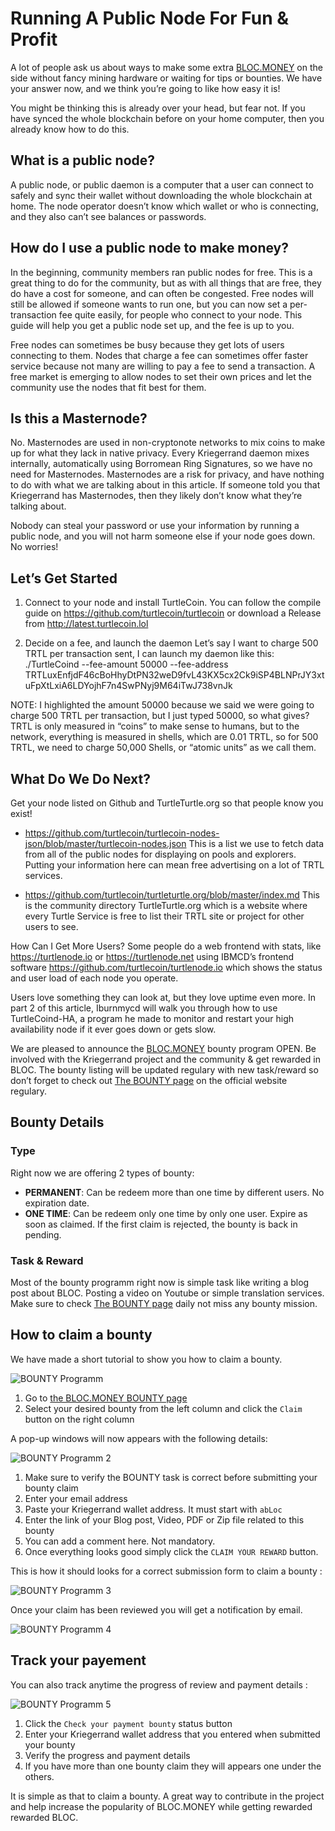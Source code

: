 # Running A Public Node For Fun & Profit

A lot of people ask us about ways to make some extra [BLOC.MONEY](https://bloc.money) on the side without fancy mining hardware or waiting for tips or bounties. We have your answer now, and we think you’re going to like how easy it is! 

You might be thinking this is already over your head, but fear not. If you have synced the whole blockchain before on your home computer, then you already know how to do this.


## What is a public node?

A public node, or public daemon is a computer that a user can connect to safely and sync their wallet without downloading the whole blockchain at home. The node operator doesn’t know which wallet or who is connecting, and they also can’t see balances or passwords.

## How do I use a public node to make money?

In the beginning, community members ran public nodes for free. This is a great thing to do for the community, but as with all things that are free, they do have a cost for someone, and can often be congested. Free nodes will still be allowed if someone wants to run one, but you can now set a per-transaction fee quite easily, for people who connect to your node. This guide will help you get a public node set up, and the fee is up to you.

Free nodes can sometimes be busy because they get lots of users connecting to them. Nodes that charge a fee can sometimes offer faster service because not many are willing to pay a fee to send a transaction. A free market is emerging to allow nodes to set their own prices and let the community use the nodes that fit best for them.

## Is this a Masternode?

No. Masternodes are used in non-cryptonote networks to mix coins to make up for what they lack in native privacy. Every Kriegerrand daemon mixes internally, automatically using Borromean Ring Signatures, so we have no need for Masternodes. Masternodes are a risk for privacy, and have nothing to do with what we are talking about in this article. If someone told you that Kriegerrand has Masternodes, then they likely don’t know what they’re talking about.

Nobody can steal your password or use your information by running a public node, and you will not harm someone else if your node goes down. No worries!

## Let’s Get Started

1. Connect to your node and install TurtleCoin. 
You can follow the compile guide on https://github.com/turtlecoin/turtlecoin or download a Release from http://latest.turtlecoin.lol

2. Decide on a fee, and launch the daemon
Let’s say I want to charge 500 TRTL per transaction sent, I can launch my daemon like this:
./TurtleCoind --fee-amount 50000 --fee-address TRTLuxEnfjdF46cBoHhyDtPN32weD9fvL43KX5cx2Ck9iSP4BLNPrJY3xtuFpXtLxiA6LDYojhF7n4SwPNyj9M64iTwJ738vnJk

NOTE: I highlighted the amount 50000 because we said we were going to charge 500 TRTL per transaction, but I just typed 50000, so what gives? TRTL is only measured in “coins” to make sense to humans, but to the network, everything is measured in shells, which are 0.01 TRTL, so for 500 TRTL, we need to charge 50,000 Shells, or “atomic units” as we call them. 


## What Do We Do Next?
Get your node listed on Github and TurtleTurtle.org so that people know you exist!

* https://github.com/turtlecoin/turtlecoin-nodes-json/blob/master/turtlecoin-nodes.json
This is a list we use to fetch data from all of the public nodes for displaying on pools and explorers. Putting your information here can mean free advertising on a lot of TRTL services.

* https://github.com/turtlecoin/turtleturtle.org/blob/master/index.md
This is the community directory TurtleTurtle.org which is a website where every Turtle Service is free to list their TRTL site or project for other users to see.


How Can I Get More Users?
Some people do a web frontend with stats, like https://turtlenode.io or https://turtlenode.net using IBMCD’s frontend software https://github.com/turtlecoin/turtlenode.io  which shows the status and user load of each node you operate.

Users love something they can look at, but they love uptime even more. In part 2 of this article, Iburnmycd will walk you through how to use TurtleCoind-HA, a program he made to monitor and restart your high availability node if it ever goes down or gets slow.
































We are pleased to announce the [BLOC.MONEY](https://bloc.money) bounty program OPEN. Be involved with the Kriegerrand project and the community & get rewarded in BLOC. The bounty listing will be updated regulary with new task/reward so don’t forget to check out [The BOUNTY page](https://bloc.money/bounty) on the official website regulary.







































## Bounty Details

### Type

Right now we are offering 2 types of bounty:

* **PERMANENT**: Can be redeem more than one time by different users. No expiration date.
* **ONE TIME**: Can be redeem only one time by only one user. Expire as soon as claimed. If the first claim is rejected, the bounty is back in pending.

### Task & Reward

Most of the bounty programm right now is simple task like writing a blog post about BLOC. Posting a video on Youtube or simple translation services. Make sure to check [The BOUNTY page](https://bloc.money/bounty) daily not miss any bounty mission.

## How to claim a bounty

We have made a short tutorial to show you how to claim a bounty.

![BOUNTY Programm](images/Bounty/bounty1.jpg)

1. Go to [the BLOC.MONEY BOUNTY page](https://bloc.money/bounty)
2. Select your desired bounty from the left column and click the `Claim` button on the right column

A pop-up windows will now appears with the following details:

![BOUNTY Programm 2](images/Bounty/bounty2.jpg)

1. Make sure to verify the BOUNTY task is correct before submitting your bounty claim
2. Enter your email address
3. Paste your Kriegerrand wallet address. It must start with `abLoc`
4. Enter the link of your Blog post, Video, PDF or Zip file related to this bounty
5. You can add a comment here. Not mandatory.
6. Once everything looks good simply click the `CLAIM YOUR REWARD` button.

This is how it should looks for a correct submission form to claim a bounty :

![BOUNTY Programm 3](images/Bounty/bounty3.jpg)

Once your claim has been reviewed you will get a notification by email.

![BOUNTY Programm 4](images/Bounty/bounty4.jpg)

## Track your payement

You can also track anytime the progress of review and payment details :

![BOUNTY Programm 5](images/Bounty/bounty5.jpg)

1. Click the `Check your payment bounty` status button
2. Enter your Kriegerrand wallet address that you entered when submitted your bounty
3. Verify the progress and payment details
4. If you have more than one bounty claim they will appears one under the others.

It is simple as that to claim a bounty. A great way to contribute in the project and help increase the popularity of BLOC.MONEY while getting rewarded rewarded BLOC.